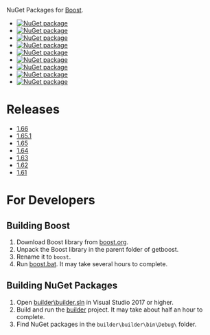 NuGet Packages for [Boost](http://boost.org).

- [![NuGet package](https://img.shields.io/nuget/v/boost.svg?label=boost)](https://nuget.org/packages/boost)
- [![NuGet package](https://img.shields.io/nuget/v/boost-vc141.svg?label=boost-vc141)](https://nuget.org/packages/boost-vc141)
- [![NuGet package](https://img.shields.io/nuget/v/boost-vc140.svg?label=boost-vc140)](https://nuget.org/packages/boost-vc140)
- [![NuGet package](https://img.shields.io/nuget/v/boost-vc120.svg?label=boost-vc120)](https://nuget.org/packages/boost-vc120)
- [![NuGet package](https://img.shields.io/nuget/v/boost-vc110.svg?label=boost-vc110)](https://nuget.org/packages/boost-vc110)
- [![NuGet package](https://img.shields.io/nuget/v/boost-vc100.svg?label=boost-vc100)](https://nuget.org/packages/boost-vc100)
- [![NuGet package](https://img.shields.io/nuget/v/boost-vc90.svg?label=boost-vc90)](https://nuget.org/packages/boost-vc90)
- [![NuGet package](https://img.shields.io/nuget/v/boost-vc80.svg?label=boost-vc80)](https://nuget.org/packages/boost-vc80)
- [![NuGet package](https://img.shields.io/nuget/v/boost-src.svg?label=boost-src)](https://nuget.org/packages/boost-src)

# Releases

- [1.66](releases/1.66.md)
- [1.65.1](releases/1.65.1.md)
- [1.65](releases/1.65.md)
- [1.64](releases/1.64.md)
- [1.63](releases/1.63.md)
- [1.62](releases/1.62.md)
- [1.61](releases/1.61.md)

# For Developers

## Building Boost

1. Download Boost library from [boost.org](http://boost.org/).
2. Unpack the Boost library in the parent folder of getboost.
3. Rename it to `boost`.
4. Run [boost.bat](boost.bat). It may take several hours to complete.

## Building NuGet Packages

1. Open [builder\builder.sln](builder/builder.sln) in Visual Studio 2017 or higher.
2. Build and run the [builder](builder/builder/builder.csproj) project. It may take about half an hour to complete.
3. Find NuGet packages in the `builder\builder\bin\Debug\` folder.
